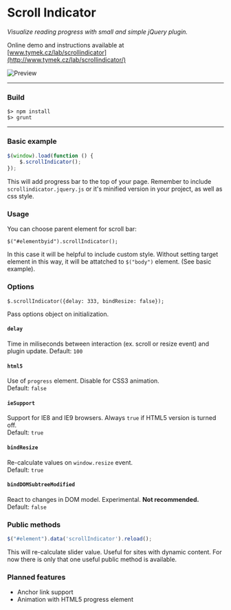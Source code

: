 # Scroll Indicator
_Visualize reading progress with small and simple jQuery plugin._

Online demo and instructions available at [www.tymek.cz/lab/scrollindicator](http://www.tymek.cz/lab/scrollindicator/)

![Preview](http://www.tymek.cz/lab/scrollindicator/preview.gif)


---
### Build
```
$> npm install
$> grunt
```

---

### Basic example</h3>
```js
$(window).load(function () {
    $.scrollIndicator();
});
```

This will add progress bar to the top of your page.
Remember to include `scrollindicator.jquery.js` or it's minified version in your project, as well as css style.

### Usage
You can choose parent element for scroll bar:
```
$("#elementbyid").scrollIndicator();
```
In this case it will be helpful to include custom style. Without setting target element in this way, it will be attatched to `$("body")` element. (See basic example).
### Options
```
$.scrollIndicator({delay: 333, bindResize: false});
```
Pass options object on initialization.

#### `delay`
Time in miliseconds between interaction (ex. scroll or resize event) and plugin update.
Default: `100`

#### `html5`
Use of `progress` element. Disable for CSS3 animation.<br>
Default: `false`

#### `ieSupport`
Support for IE8 and IE9 browsers. Always `true` if HTML5 version is turned off.<br>
Default: `true`

#### `bindResize`
Re-calculate values on `window.resize` event.<br>
Default: `true`
#### `bindDOMSubtreeModified`
React to changes in DOM model. Experimental. **Not recommended.**<br>
Default: `false`
### Public methods
```js
$("#element").data('scrollIndicator').reload();
```
This will re-calculate slider value. Useful for sites with dynamic content. For now there is only that one useful public method is available.

### Planned features
- Anchor link support
- Animation with HTML5 progress element